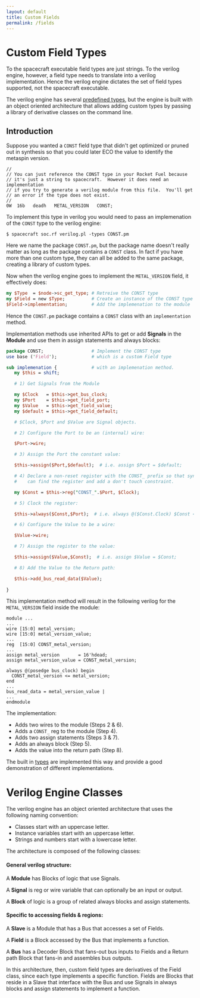 ```yaml
---
layout: default
title: Custom Fields
permalink: /fields
---
```


[1]: {{site.engine_baseurl}}/Verilog/Fields.pm

Custom Field Types
==================

To the spacecraft executable field types are just strings.  To the verilog 
engine, however, a field type needs to translate into a verilog implementation.
Hence the verilog engine dictates the set of field types supported, not the 
spacecraft executable.

The verilog engine has several [predefined types][1], but the engine 
is built with an object oriented architecture that allows adding custom 
types by passing a library of derivative classes on the command line.


Introduction
------------

Suppose you wanted a `CONST` field type that didn't get optimized or pruned out 
in synthesis so that you could later ECO the value to identify the metaspin 
version.

```
//
// You can just reference the CONST type in your Rocket Fuel because
// it's just a string to spacecraft.  However it does need an implementation
// if you try to generate a verilog module from this file.  You'll get
// an error if the type does not exist.
//
0W  16b   deadh   METAL_VERSION   CONST;
```

To implement this type in verilog you would need to pass an implemenation of 
the `CONST` type to the verilog engine:

```
$ spacecraft soc.rf verilog.pl -types CONST.pm
```

Here we name the package `CONST.pm`, but the package name doesn't really matter
as long as the package contains a `CONST` class.  In fact if you have more than
one custom type, they can all be added to the same package, creating a library
of custom types.

Now when the verilog engine goes to implement the `METAL_VERSION` field, it 
effectively does:

```perl
my $Type  = $node->sc_get_type; # Retreive the CONST type
my $Field = new $Type;          # Create an instance of the CONST type
$Field->implementation;         # Add the implemenation to the module
```

Hence the `CONST.pm` package contains a `CONST` class with an `implementation` 
method.

Implementation methods use inherited APIs to get or add **Signals** in the 
**Module** and use them in assign statements and always blocks:

```perl
package CONST;                  # Implement the CONST type
use base ('Field');             # which is a custom Field type

sub implemenation {             # with an implemenation method.
   my $this = shift;

   # 1) Get Signals from the Module

   my $Clock   = $this->get_bus_clock;
   my $Port    = $this->get_field_port;
   my $Value   = $this->get_field_value;
   my $default = $this->get_field_default;

   # $Clock, $Port and $Value are Signal objects.

   # 2) Configure the Port to be an (internal) wire:

   $Port->wire;

   # 3) Assign the Port the constant value:

   $this->assign($Port,$default);  # i.e. assign $Port = $default;

   # 4) Declare a non-reset register with the CONST_ prefix so that synthesis
   #    can find the register and add a don't touch constraint.

   my $Const = $this->reg("CONST_".$Port, $Clock);

   # 5) Clock the register:

   $this->always($Const,$Port);  # i.e. always @($Const.Clock) $Const <= $Port;

   # 6) Configure the Value to be a wire:

   $Value->wire;

   # 7) Assign the register to the value:

   $this->assign($Value,$Const);  # i.e. assign $Value = $Const;

   # 8) Add the Value to the Return path:

   $this->add_bus_read_data($Value);
	
}
```

This implementation method will result in the following verilog for the
`METAL_VERSION` field inside the module:

```
module ...
...
wire [15:0] metal_version;
wire [15:0] metal_version_value;
...
reg  [15:0] CONST_metal_version;
...
assign metal_version       = 16'hdead;
assign metal_version_value = CONST_metal_version;

always @(posedge bus_clock) begin
  CONST_metal_version <= metal_version;
end
...
bus_read_data = metal_version_value |
...
endmodule
```

The implementation:

* Adds two wires to the module (Steps 2 & 6).
* Adds a `CONST_` reg to the module (Step 4).
* Adds two assign statements (Steps 3 & 7).
* Adds an always block (Step 5).
* Adds the value into the return path (Step 8).

The built in [types][1] are implemented this way and provide a good demonstration
of different implementations.


Verilog Engine Classes
======================

The verilog engine has an object oriented architecture that uses the following 
naming convention:

* Classes start with an uppercase letter.
* Instance variables start with an uppercase letter.
* Strings and numbers start with a lowercase letter.

The architecture is composed of the following classes:

#### General verilog structure:

A **Module** has Blocks of logic that use Signals.

A **Signal** is reg or wire variable that can optionally be an input or output.

A **Block** of logic is a group of related always blocks and assign statements.

#### Specific to accessing fields & regions:

A **Slave** is a Module that has a Bus that accesses a set of Fields.

A **Field** is a Block accessed by the Bus that implements a function.

A **Bus** has a Decoder Block that fans-out bus inputs to Fields and a Return 
path Block that fans-in and assembles bus outputs.

In this architecture, then, custom field types are derivatives of the Field
class, since each type implements a specific function.  Fields are Blocks that 
reside in a Slave that interface with the Bus and use Signals in always blocks
and assign statements to implement a function.


